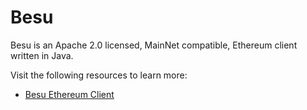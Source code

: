 # Besu

Besu is an Apache 2.0 licensed, MainNet compatible, Ethereum client written in Java.

Visit the following resources to learn more:

- [Besu Ethereum Client](https://github.com/hyperledger/besu)
